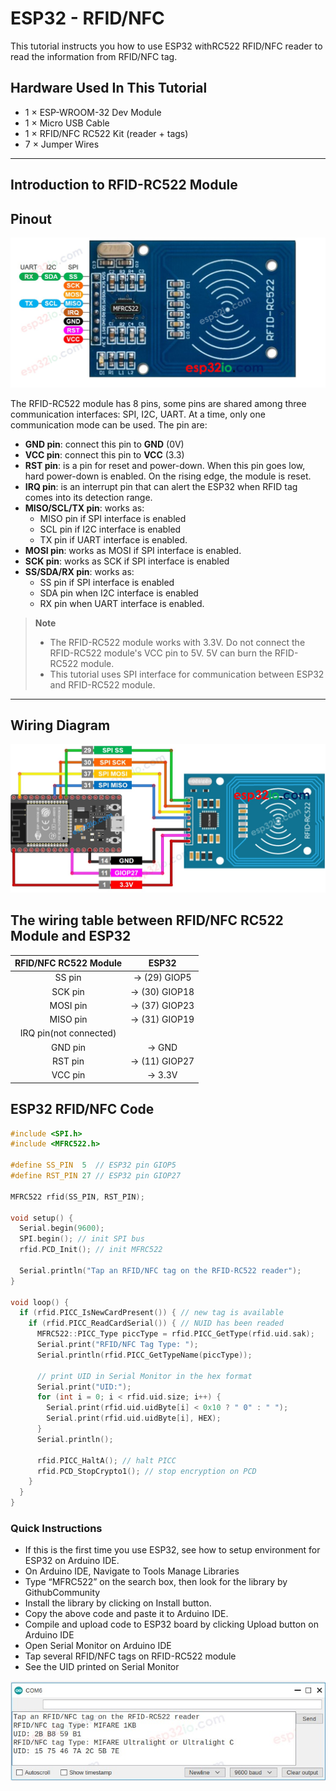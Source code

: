 # ESP32 - RFID/NFC

This tutorial instructs you how to use ESP32 withRC522 RFID/NFC reader to read the information from RFID/NFC tag.

## Hardware Used In This Tutorial

  * 1	×	ESP-WROOM-32 Dev Module	
  * 1	×	Micro USB Cable	
  * 1	×	RFID/NFC RC522 Kit (reader + tags)	
  * 7	×	Jumper Wires

---

## Introduction to RFID-RC522 Module

## Pinout

![](figs/fig_1_1.jpg)

The RFID-RC522 module has 8 pins, some pins are shared among three communication interfaces: SPI, I2C, UART. At a time, only one communication mode can be used. The pin are:

  * **GND pin**: connect this pin to **GND** (0V)
  * **VCC pin**: connect this pin to **VCC** (3.3)
  * **RST pin**: is a pin for reset and power-down. When this pin goes low, hard power-down is enabled. On the rising edge, the module is reset.
  * **IRQ pin**: is an interrupt pin that can alert the ESP32 when RFID tag comes into its detection range.
  * **MISO/SCL/TX pin**: works as:
    * MISO pin if SPI interface is enabled
    * SCL pin if I2C interface is enabled
    * TX pin if UART interface is enabled.
  * **MOSI pin**: works as MOSI if SPI interface is enabled.
  * **SCK pin**: works as SCK if SPI interface is enabled
  * **SS/SDA/RX pin**: works as:
    * SS pin if SPI interface is enabled
    * SDA pin when I2C interface is enabled
    * RX pin when UART interface is enabled.


  > **Note**
  >   * The RFID-RC522 module works with 3.3V. Do not connect the RFID-RC522 module's VCC pin to 5V. 5V can burn the RFID-RC522 module.
  >   * This tutorial uses SPI interface for communication between ESP32 and RFID-RC522 module.

---

## Wiring Diagram

![](figs/fig_1_2.jpg)

## The wiring table between RFID/NFC RC522 Module and ESP32

|  RFID/NFC RC522 Module |       ESP32     |
|:----------------------:|:---------------:|
| SS pin                 |    → (29) GIOP5 |
| SCK pin                |   → (30) GIOP18 |
| MOSI pin               |  → (37) GIOP23  |
| MISO pin               |  → (31) GIOP19  |
| IRQ pin(not connected) |                 |
| GND pin                |   → GND         |
| RST pin                |   → (11) GIOP27 |
| VCC pin                |   → 3.3V        |

## ESP32 RFID/NFC Code

```c++
#include <SPI.h>
#include <MFRC522.h>

#define SS_PIN  5  // ESP32 pin GIOP5 
#define RST_PIN 27 // ESP32 pin GIOP27 

MFRC522 rfid(SS_PIN, RST_PIN);

void setup() {
  Serial.begin(9600);
  SPI.begin(); // init SPI bus
  rfid.PCD_Init(); // init MFRC522

  Serial.println("Tap an RFID/NFC tag on the RFID-RC522 reader");
}

void loop() {
  if (rfid.PICC_IsNewCardPresent()) { // new tag is available
    if (rfid.PICC_ReadCardSerial()) { // NUID has been readed
      MFRC522::PICC_Type piccType = rfid.PICC_GetType(rfid.uid.sak);
      Serial.print("RFID/NFC Tag Type: ");
      Serial.println(rfid.PICC_GetTypeName(piccType));

      // print UID in Serial Monitor in the hex format
      Serial.print("UID:");
      for (int i = 0; i < rfid.uid.size; i++) {
        Serial.print(rfid.uid.uidByte[i] < 0x10 ? " 0" : " ");
        Serial.print(rfid.uid.uidByte[i], HEX);
      }
      Serial.println();

      rfid.PICC_HaltA(); // halt PICC
      rfid.PCD_StopCrypto1(); // stop encryption on PCD
    }
  }
}

``` 

### Quick Instructions

  * If this is the first time you use ESP32, see how to setup environment for ESP32 on Arduino IDE.
  * On Arduino IDE, Navigate to Tools Manage Libraries
  * Type “MFRC522” on the search box, then look for the library by GithubCommunity
  * Install the library by clicking on Install button.
  * Copy the above code and paste it to Arduino IDE.
  * Compile and upload code to ESP32 board by clicking Upload button on Arduino IDE
  * Open Serial Monitor on Arduino IDE
  * Tap several RFID/NFC tags on RFID-RC522 module
  * See the UID printed on Serial Monitor

![](figs/fig_1_3.jpg)


